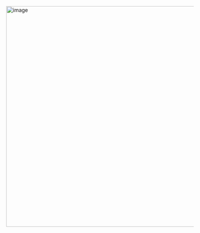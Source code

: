 <img width="594" alt="image" src="https://user-images.githubusercontent.com/107927535/174792703-b16482db-f931-4656-8786-0d7c53e78ab0.png">
